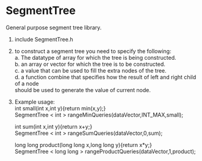# SegmentTree
General purpose segment tree library.

1. include SegmentTree.h
2. to construct a segment tree you need to specify the following:<br>
   a. The datatype of array for which the tree is being constructed.<br>
   b. an array or vector for which the tree is to be constructed.<br>
   c. a value that can be used to fill the extra nodes of the tree.<br>
   d. a function combine that specifies how the result of left and right child of a node<br> 
        should be used to generate the value of current node.
3. Example usage:      
   int small(int x,int y){return min(x,y);}<br>
   SegmentTree < int > rangeMinQueries(dataVector,INT_MAX,small);<br>
   
   int sum(int x,int y){return x+y;}<br>
   SegmentTree < int > rangeSumQueries(dataVector,0,sum);<br>
   
   long long product(long long x,long long y){return x*y;}<br>
   SegmentTree < long long > rangeProductQueries(dataVector,1,product);<br>
   

